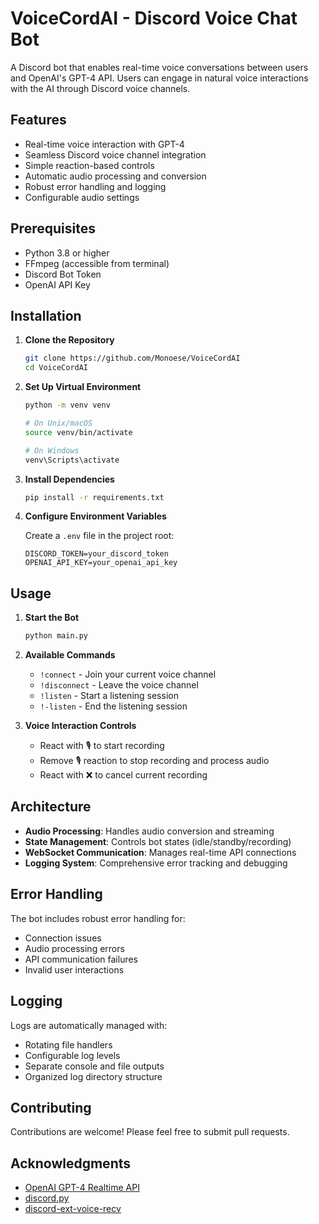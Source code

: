 # VoiceCordAI - Discord Voice Chat Bot

A Discord bot that enables real-time voice conversations between users and OpenAI's GPT-4 API. Users can engage in natural voice interactions with the AI through Discord voice channels.

## Features

- Real-time voice interaction with GPT-4
- Seamless Discord voice channel integration
- Simple reaction-based controls
- Automatic audio processing and conversion
- Robust error handling and logging
- Configurable audio settings

## Prerequisites

- Python 3.8 or higher
- FFmpeg (accessible from terminal)
- Discord Bot Token
- OpenAI API Key

## Installation

1. **Clone the Repository**
   ```bash
   git clone https://github.com/Monoese/VoiceCordAI
   cd VoiceCordAI
   ```

2. **Set Up Virtual Environment**
   ```bash
   python -m venv venv
   
   # On Unix/macOS
   source venv/bin/activate
   
   # On Windows
   venv\Scripts\activate
   ```

3. **Install Dependencies**
   ```bash
   pip install -r requirements.txt
   ```

4. **Configure Environment Variables**
   
   Create a `.env` file in the project root:
   ```
   DISCORD_TOKEN=your_discord_token
   OPENAI_API_KEY=your_openai_api_key
   ```

## Usage

1. **Start the Bot**
   ```bash
   python main.py
   ```

2. **Available Commands**
   - `!connect` - Join your current voice channel
   - `!disconnect` - Leave the voice channel
   - `!listen` - Start a listening session
   - `!-listen` - End the listening session

3. **Voice Interaction Controls**
   - React with 🎙️ to start recording
   - Remove 🎙️ reaction to stop recording and process audio
   - React with ❌ to cancel current recording

## Architecture

- **Audio Processing**: Handles audio conversion and streaming
- **State Management**: Controls bot states (idle/standby/recording)
- **WebSocket Communication**: Manages real-time API connections
- **Logging System**: Comprehensive error tracking and debugging

## Error Handling

The bot includes robust error handling for:
- Connection issues
- Audio processing errors
- API communication failures
- Invalid user interactions

## Logging

Logs are automatically managed with:
- Rotating file handlers
- Configurable log levels
- Separate console and file outputs
- Organized log directory structure

## Contributing

Contributions are welcome! Please feel free to submit pull requests.

## Acknowledgments

- [OpenAI GPT-4 Realtime API](https://platform.openai.com/docs/guides/realtime)
- [discord.py](https://discordpy.readthedocs.io/)
- [discord-ext-voice-recv](https://github.com/imayhaveborkedit/discord-ext-voice-recv)